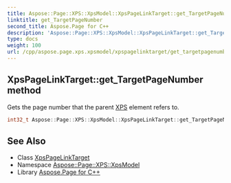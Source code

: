 ```yaml
---
title: Aspose::Page::XPS::XpsModel::XpsPageLinkTarget::get_TargetPageNumber method
linktitle: get_TargetPageNumber
second_title: Aspose.Page for C++
description: 'Aspose::Page::XPS::XpsModel::XpsPageLinkTarget::get_TargetPageNumber method. Gets the page number that the parent XPS element refers to in C++.'
type: docs
weight: 100
url: /cpp/aspose.page.xps.xpsmodel/xpspagelinktarget/get_targetpagenumber/
---
```

## XpsPageLinkTarget::get_TargetPageNumber method


Gets the page number that the parent [XPS](../../../aspose.page.xps/) element refers to.

```cpp
int32_t Aspose::Page::XPS::XpsModel::XpsPageLinkTarget::get_TargetPageNumber() const
```

## See Also

* Class [XpsPageLinkTarget](../)
* Namespace [Aspose::Page::XPS::XpsModel](../../)
* Library [Aspose.Page for C++](../../../)
